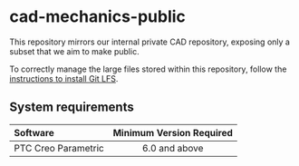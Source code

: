 # cad-mechanics-public

This repository mirrors our internal private CAD repository, exposing only a subset that we aim to make public.

To correctly manage the large files stored within this repository, follow the [instructions to install Git LFS][1].

## System requirements

| Software | Minimum Version Required |
| :------- | :----------------------: |
| PTC Creo Parametric | 6.0 and above |

[1]: https://help.github.com/en/articles/installing-git-large-file-storage
